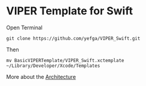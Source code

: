 # VIPER Template for Swift

Open Terminal
    
    git clone https://github.com/yefga/VIPER_Swift.git
    
Then
    
    mv BasicVIPERTemplate/VIPER_Swift.xctemplate ~/Library/Developer/Xcode/Templates



More about the [Architecture](https://medium.com/cr8resume/viper-architecture-for-ios-project-with-simple-demo-example-7a07321dbd29)
